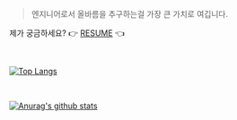 > 엔지니어로서 올바름을 추구하는걸 가장 큰 가치로 여깁니다.

제가 궁금하세요? 👉 [RESUME](https://github.com/JSpiner/RESUME) 👈



<br>

[![Top Langs](https://github-readme-stats.vercel.app/api/top-langs/?username=JSpiner&layout=compact)](https://github.com/jspiner/RESUME)

<br>

[![Anurag's github stats](https://github-readme-stats.vercel.app/api?username=JSpiner&show_icons=true)](https://github.com/jspiner/RESUME)
